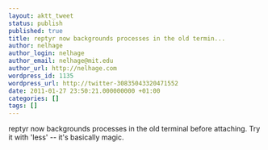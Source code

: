 ```yaml
---
layout: aktt_tweet
status: publish
published: true
title: reptyr now backgrounds processes in the old termin...
author: nelhage
author_login: nelhage
author_email: nelhage@mit.edu
author_url: http://nelhage.com
wordpress_id: 1135
wordpress_url: http://twitter-30835043320471552
date: 2011-01-27 23:50:21.000000000 +01:00
categories: []
tags: []
---
```

reptyr now backgrounds processes in the old terminal before attaching. Try it with 'less' -- it's basically magic.
